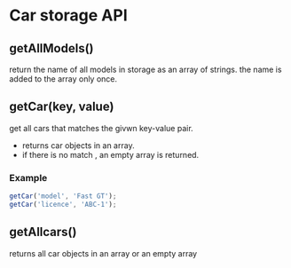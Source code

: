 # Car storage API

## **getAllModels()**

return the name of all models in storage as an array of strings.
the name is added to the array only once.

## **getCar(key, value)**
get all cars that matches the givwn key-value pair.
- returns car objects in an array.
- if there is no match , an empty array is returned.

### Example
```js
getCar('model', 'Fast GT');
getCar('licence', 'ABC-1');
```

## **getAllcars()**
returns all car objects in an array or an empty array